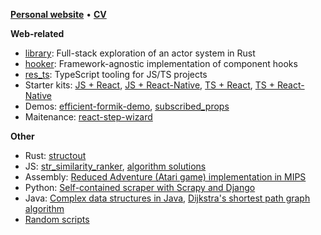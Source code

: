 [**Personal website**](https://resolritter.now.sh) • [**CV**](https://resolritter.now.sh/cv)

**Web-related**

- [library](https://github.com/resolritter/library): Full-stack exploration of an actor system in Rust
- [hooker](https://github.com/resolritter/hooker): Framework-agnostic implementation of component hooks
- [res_ts](https://github.com/resolritter/res_ts): TypeScript tooling for JS/TS projects
- Starter kits: [JS + React](https://github.com/resolritter/react-js-starter), [JS + React-Native](https://github.com/resolritter/react-native-js-starter), [TS + React](https://github.com/resolritter/react-ts-starter), [TS + React-Native](https://github.com/resolritter/ts-react-native-starter)
- Demos: [efficient-formik-demo](https://github.com/resolritter/efficient-formik-demo), [subscribed_props](https://github.com/resolritter/subscribed_props)
- Maitenance: [react-step-wizard](https://github.com/jcmcneal/react-step-wizard)

**Other**

- Rust: [structout](https://github.com/resolritter/structout)
- JS: [str_similarity_ranker](https://github.com/resolritter/str_similarity_ranker), [algorithm solutions](https://github.com/resolritter/competitive-programming/tree/master/js)
- Assembly: [Reduced Adventure (Atari game) implementation in MIPS](https://github.com/resolritter/MIPS-Mars-Game)
- Python: [Self-contained scraper with Scrapy and Django](https://github.com/resolritter/webscraper-news-portal) 
- Java: [Complex data structures in Java](https://github.com/resolritter/DS-Java), [Dijkstra's shortest path graph algorithm](https://github.com/resolritter/Shortest-Path-Dijkstra/tree/master/LabirintoGrafos)
- [Random scripts](https://github.com/resolritter/sscripts)
